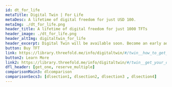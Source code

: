 ```yaml
---
id: dt_for_life
metaTitle: Digital Twin | For Life
metaDesc: A lifetime of digital freedom for just USD 100.
metaImg: ./dt_for_life.png
header_title: A lifetime of digital freedom for just 1000 TFTs
header_image: ./dt_for_life.png
header_altImg: digitaltwin_for_life
header_excerpt: Digital Twin will be available soon. Become an early adopter and one of the first to access a growing number of secure and private applications for life!
button: Buy TFT
link: https://library.threefold.me/info/digitaltwin/#/twin__how_to_get_tft
button2: Learn More
link2: https://library.threefold.me/info/digitaltwin/#/twin__get_your_dt_home
dfl_header: [get_one, reserve_multiple]
comparisonMain3: dlcomparison
comparisonSecs3: [dlsection1, dlsection2, dlsection3 , dlsection4]
---
```


<!-- 
button2: Learn More
link2: https://library.threefold.me/info/digitaltwin/#/twin__get_your_dt_home -->
